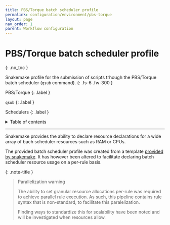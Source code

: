 ```yaml
---
title: PBS/Torque batch scheduler profile
permalink: configuration/environment/pbs-torque
layout: page
nav_order: 1
parent: Workflow configuration
---
```


# PBS/Torque batch scheduler profile
{: .no_toc }

Snakemake profile for the submission of scripts trhough the PBS/Torque batch scheduler (`qsub` command).
{: .fs-6 .fw-300 }

PBS/Torque
{: .label }

`qsub`
{: .label }

Schedulers
{: .label }


<details markdown="block">
  <summary>
    Table of contents
  </summary>
  {: .text-delta }
1. TOC
{:toc}
</details>

---

Snakemake provides the ability to declare resource declarations for a wide array of bach scheduler resources such as RAM or CPUs.

The provided batch scheduler profile was created from a template [provided by snakemake](). It has however been altered to facilitate declaring batch scheduler resource usage on a per-rule basis.

{: .note-title }
> Parallelization warning
>
> The ability to set granular resource allocations per-rule was required to achieve parallel rule execution. As such, this pipeline contains rule syntax that is non-standard, to facilitate this paralelization.
>
> Finding ways to standardize this for scalability have been noted and will be investigated when resources allow.
<!-- TODO: Provide link -->